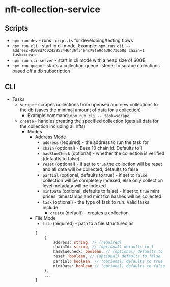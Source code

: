 # nft-collection-service

## Scripts
<!-- * `npm run serve` - starts the program in production mode (not yet implemented) -->
* `npm run dev` - runs `script.ts` for developing/testing flows
* `npm run cli` - start in cli mode. Example: `npm run cli -- address=0x08d7c0242953446436f34b4c78fe9da38c73668d chain=1 task=create`
* `npm run cli-server` - start in cli mode with a heap size of 60GB
* `npm run queue` - starts a collection queue listener to scrape collections based off a db subscription 
## CLI 

* Tasks
    * `scrape` - scrapes collections from opensea and new collections to the db (saves the minimal amount of data for a collection)
        * Example command: `npm run cli -- task=scrape`
    * `create` - handles creating the specified collection (gets all data for the collection including all nfts)
        * Modes 
            * Address Mode 
                * `address` (required) - the address to run the task for 
                * `chain` (optional) - Base 10 chain id. Defaults to 1
                * `hasBlueCheck` (optional) - whether the collection is verified (defaults to false)
                * `reset` (optional) - if set to `true` the collection will be reset and all data will be collected, defaults to false
                * `partial` (optional, defaults to true) - if set to `false` collection will be completely indexed, else only collection level metadata will be indexed
                * `mintData` (optional, defaults to false) - if set to `true` mint prices, timestamps and mint txn hashes will be collected
                * `task` (optional) - the type of task to run. Valid tasks include 
                    * `create` (default) - creates a collection
            * File Mode
                * `file` (required) - path to a file structured as
                ```ts
                [
                    { 
                        address: string, // (required)
                        chainId: string, // (optional) defaults to 1
                        hasBlueCheck: boolean, // (optional) defaults to false
                        reset: boolean, // (optional) defaults to false
                        partial: boolean, // (optional) defaults to true
                        mintData: boolean // (optional) defaults to false
                    },
                    ...
                ]
                ```


